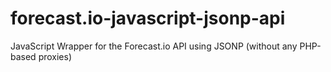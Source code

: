 forecast.io-javascript-jsonp-api
================================

JavaScript Wrapper for the Forecast.io API using JSONP (without any PHP-based proxies)
